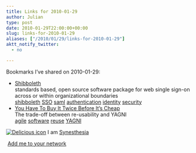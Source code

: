 ```yaml
---
title: Links for 2010-01-29
author: Julian
type: post
date: 2010-01-29T22:00:00+00:00
slug: links-for-2010-01-29 
aliases: ["/2010/01/29/links-for-2010-01-29"]
aktt_notify_twitter:
  - no

---
```

Bookmarks I&#8217;ve shared on 2010-01-29:

  * [Shibboleth][1]  
    standards based, open source software package for web single sign-on across or within organizational boundaries  
    [shibboleth][2] [SSO][3] [saml][4] [authentication][5] [identity][6] [security][7] 
  * [You Have To Buy It Twice Before It&rsquo;s Cheap][8]  
    The trade-off between re-usability and YAGNI  
    [agile][9] [software][10] [reuse][11] [YAGNI][12] 

<p class="deliciouslink">
  <a href="https://del.icio.us/synesthesia" title="See all my bookmarks on del.icio.us"><img src="https://www.synesthesia.co.uk/images/deliciousicon.jpg" alt="Delicious icon" /></a>&nbsp;I am <a href="https://del.icio.us/synesthesia" title="See all my bookmarks on del.icio.us">Synesthesia</a>
</p>

<p class="deliciouslink">
  <a href="https://del.icio.us/network?add=synesthesia" title="Add me to your del.icio.us network"><img src="https://www.synesthesia.co.uk/images/add.gif" alt="" /></a>&nbsp;<a href="https://del.icio.us/network?add=synesthesia" title="Add me to your del.icio.us network">Add me to your network</a>
</p>

 [1]: https://shibboleth.internet2.edu/
 [2]: https://delicious.com/synesthesia/shibboleth
 [3]: https://delicious.com/synesthesia/SSO
 [4]: https://delicious.com/synesthesia/saml
 [5]: https://delicious.com/synesthesia/authentication
 [6]: https://delicious.com/synesthesia/identity
 [7]: https://delicious.com/synesthesia/security
 [8]: https://www.rallydev.com/engblog/2010/01/26/you-have-to-buy-it-twice-before-its-cheap
 [9]: https://delicious.com/synesthesia/agile
 [10]: https://delicious.com/synesthesia/software
 [11]: https://delicious.com/synesthesia/reuse
 [12]: https://delicious.com/synesthesia/YAGNI